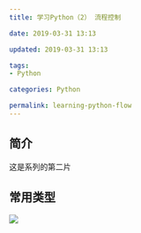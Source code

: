 ```yaml
---
title: 学习Python（2） 流程控制

date: 2019-03-31 13:13

updated: 2019-03-31 13:13

tags:
- Python

categories: Python

permalink: learning-python-flow
---
```


## 简介

这是系列的第二片



## 常用类型

![](/images/learning-python-flow-01.png)

